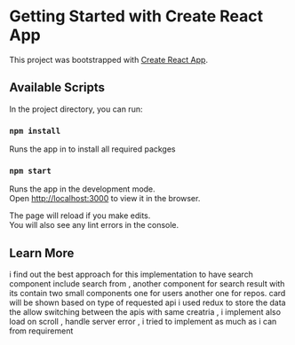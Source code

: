 # Getting Started with Create React App

This project was bootstrapped with [Create React App](https://github.com/facebook/create-react-app).

## Available Scripts

In the project directory, you can run:

### `npm install`

Runs the app in to install all required packges

### `npm start`

Runs the app in the development mode.\
Open [http://localhost:3000](http://localhost:3000) to view it in the browser.

The page will reload if you make edits.\
You will also see any lint errors in the console.


## Learn More

i find out the best approach for this implementation to have search component include search from , another component for search result with its contain two small components one for users another one for repos. card will be shown based on type of requested api i used redux to store the data the allow switching between the apis with same creatria , i implement also load on scroll , handle server error , i tried to implement as much as i can from requirement
